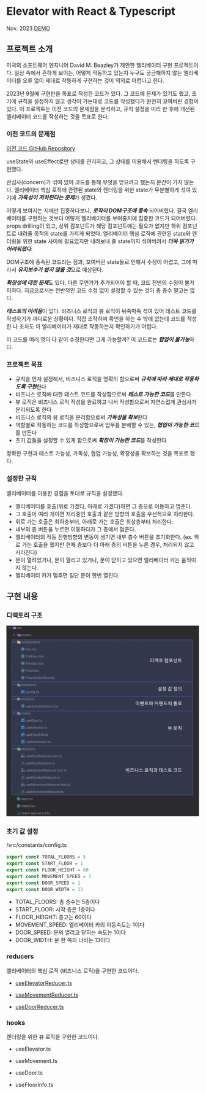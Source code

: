 # Elevator with React & Typescript

Nov. 2023 [DEMO](https://superlative-praline-21a709.netlify.app/)

## 프로젝트 소개

미국의 소프트웨어 엔지니어 David M. Beazley가 제안한 엘리베이터 구현 프로젝트이다.
일상 속에서 흔하게 보이는, 어떻게 작동하고 있는지 누구도 궁금해하지 않는 엘리베이터를 오류 없이 제대로 작동하게 구현하는 것이 의외로 어렵다고 한다.

2023년 9월에 구현만을 목표로 작성한 코드가 있다.
그 코드에 문제가 있기도 했고, 초기에 규칙을 설정하지 않고 생각이 가는대로 코드를 작성했다가 완전히 꼬여버린 경험이 있다.
이 프로젝트는 이전 코드의 문제점을 분석하고, 규칙 설정을 미리 한 후에 개선된 엘리베이터 코드를 작성하는 것을 목표로 한다.


### 이전 코드의 문제점

[이전 코드 GitHub Repository](https://github.com/kmwyatt/elevator-react-typescript-prev)

useState와 useEffect로만 상태를 관리하고, 그 상태를 이용해서 렌더링을 하도록 구현했다.

관심사(concern)가 섞여 있어 코드를 통해 무엇을 얻으려고 했는지 분간이 가지 않는다.
엘리베이터 핵심 로직에 관련된 state와 렌더링을 위한 state가 무분별하게 섞여 있기에 ***가독성이 저하된다는 문제***가 생겼다.

어떻게 보여지는 지에만 집중하다보니, ***로직이 DOM구조에 종속*** 되어버렸다.
결국 엘리베이터를 구현하는 것보다 어떻게 엘리베이터를 보여줄지에 집중한 코드가 되어버렸다.
props drilling이 있고, 상위 컴포넌트가 해당 컴포넌트에는 필요가 없지만 하위 컴포넌트로 내려줄 목적의 state를 가지게 되었다.
엘리베이터 핵심 로직에 관련된 state와 렌더링을 위한 state 사이에 필요없지만 내려보내 줄 state까지 섞여버려서 ***더욱 읽기가 어려워졌다***.

DOM구조에 종속된 코드라는 점과, 꼬여버린 state들로 인해서 수정이 어렵고, 그에 따라서 ***유지보수가 쉽지 않을 것***으로 예상된다.

***확장성에 대한 문제***도 있다. 다른 무언가가 추가되어야 할 때, 코드 전반의 수정이 불가피하다.
지금으로서는 전반적인 코드 수정 없이 설정할 수 있는 것이 총 층수 말고는 없다.

***테스트의 어려움***이 있다. 비즈니스 로직과 뷰 로직이 뒤죽박죽 섞여 있어 테스트 코드를 작성하기가 까다로운 상황이다.
직접 조작하며 확인을 하는 수 밖에 없는데 코드를 작성한 나 조차도 이 엘리베이터가 제대로 작동하는지 확인하기가 어렵다.

이 코드를 여러 명이 다 같이 수정한다면 그게 가능할까? 이 코드로는 ***협업이 불가능***하다.


### 프로젝트 목표

- 규칙을 먼저 설정해서, 비즈니스 로직을 명확히 함으로써 ***규칙에 따라 제대로 작동하도록 구현***한다
- 비즈니스 로직에 대한 테스트 코드를 작성함으로써 ***테스트 가능한 코드***를 만든다
- 뷰 로직은 비즈니스 로직 작성을 완료하고 나서 작성함으로써 자연스럽게 관심사가 분리되도록 한다
- 비즈니스 로직와 뷰 로직을 분리함으로써 ***가독성을 확보***한다
- 역할별로 작동하는 코드를 작성함으로써 업무를 분배할 수 있는, ***협업이 가능한 코드***를 만든다
- 초기 값들을 설정할 수 있게 함으로써 ***확장이 가능한 코드***를 작성한다

정확한 구현과 테스트 가능성, 가독성, 협업 가능성, 확장성을 확보하는 것을 목표로 했다.


### 설정한 규칙

엘리베이터를 이용한 경험을 토대로 규칙을 설정했다.

- 엘리베이터를 호출(위로 가겠다, 아래로 가겠다)하면 그 층으로 이동하고 멈춘다.
- 그 호출이 여러 개이면 처리중인 호출과 같은 방향의 호출을 우선적으로 처리한다.
- 위로 가는 호출은 최하층부터, 아래로 가는 호출은 최상층부터 처리한다.
- 내부의 층 버튼을 누르면 이동하다가 그 층에서 멈춘다.
- 엘리베이터의 작동 진행방향의 변동이 생기면 내부 층수 버튼을 초기화한다. (ex. 위로 가는 호출을 했지만 현재 층보다 더 아래 층의 버튼을 누른 경우, 처리되지 않고 사라진다)
- 문이 열려있거나, 문이 열리고 있거나, 문이 닫히고 있으면 엘리베이터 카는 움직이지 않는다.
- 엘리베이터 카가 멈추면 일단 문이 한번 열린다.


## 구현 내용

### 디렉토리 구조

![directory](directory.png)

### 초기 값 설정

/src/constants/config.ts

```typescript
export const TOTAL_FLOORS = 5
export const START_FLOOR = 1
export const FLOOR_HEIGHT = 60
export const MOVEMENT_SPEED = 1
export const DOOR_SPEED = 1
export const DOOR_WIDTH = 13
```

- TOTAL_FLOORS: 총 층수는 5층이다
- START_FLOOR: 시작 층은 1층이다
- FLOOR_HEIGHT: 층고는 60이다
- MOVEMENT_SPEED: 엘리베이터 카의 이동속도는 1이다
- DOOR_SPEED: 문의 열리고 닫히는 속도는 1이다
- DOOR_WIDTH: 문 한 쪽의 너비는 13이다


### reducers

엘리베이터의 핵심 로직 (비즈니스 로직)을 구현한 코드이다.

- [useElevatorReducer.ts](https://github.com/kmwyatt/elevator-react-typescript/blob/main/docs/useElevatorReducer.md)

- [useMovementReducer.ts](https://github.com/kmwyatt/elevator-react-typescript/blob/main/docs/useMovementReducer.md)

- [useDoorReducer.ts](https://github.com/kmwyatt/elevator-react-typescript/blob/main/docs/useDoorReducer.md)


### hooks

렌더링을 위한 뷰 로직을 구현한 코드이다.

- useElevator.ts

- useMovement.ts

- useDoor.ts

- useFloorInfo.ts

